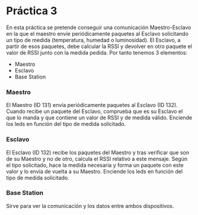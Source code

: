 # Práctica 3

En esta práctica se pretende conseguir una comunicación Maestro-Esclavo en la que el maestro envíe periódicamente paquetes al Esclavo solicitando un tipo de medida (temperatura, humedad o luminosidad). El Esclavo, a partir de esos paquetes, debe calcular la RSSI y devolver en otro paquete el valor de RSSI junto con la medida pedida. Por tanto tenemos 3 elementos:
* Maestro
* Esclavo
* Base Station

### Maestro
El Maestro (ID 131) envía periódicamente paquetes al Esclavo (ID 132). Cuando recibe un paquete del Esclavo, comprueba que es su Esclavo el que lo manda y que contiene un valor de RSSI y de medida válido. Enciende los leds en función del tipo de medida solicitado.

### Esclavo
El Esclavo (ID 132) recibe los paquetes del Maestro y tras verificar que son de su Maestro y no de otro, calcula el RSSI relativo a este mensaje. Según el tipo solicitado, hace la medida necesaria y forma un paquete con este valor y lo envía de vuelta a su Maestro. Enciende los leds en función del tipo de medida solicitado.

### Base Station
Sirve para ver la comunicación y los datos entre ambos dispositivos.
